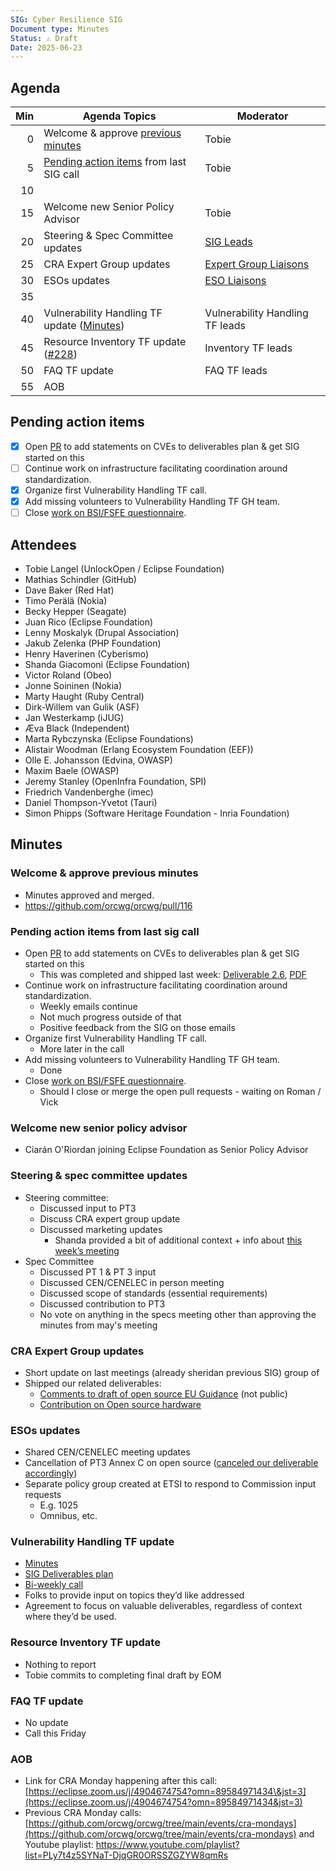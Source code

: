 ```yaml
---
SIG: Cyber Resilience SIG
Document type: Minutes
Status: ⚠️ Draft
Date: 2025-06-23
---
```


##  Agenda

| Min | Agenda Topics | Moderator |
| --: | ----- | --- |
|   0 | Welcome & approve [previous minutes](https://github.com/orcwg/orcwg/pull/116) | Tobie |
|   5 | [Pending action items](#pending-action-items) from last SIG call | Tobie |
|  10 | | |
|  15 | Welcome new Senior Policy Advisor | Tobie |
|  20 | Steering & Spec Committee updates | [SIG Leads][] |
|  25 | CRA Expert Group updates | [Expert Group Liaisons][] |
|  30 | ESOs updates | [ESO Liaisons][] |
|  35 | | |
|  40 | Vulnerability Handling TF update ([Minutes](./vulnerability-handling-tf/2025-06-19-mom-vulnerability-handling-tf.md)) | Vulnerability Handling TF leads |
|  45 | Resource Inventory TF update ([#228](https://github.com/orcwg/cra-hub/pull/228)) | Inventory TF leads |
|  50 | FAQ TF update | FAQ TF leads |
|  55 | AOB | |

## Pending action items

- [X] Open [PR](https://github.com/orcwg/orcwg/pull/127) to add statements on CVEs to deliverables plan & get SIG started on this
- [ ] Continue work on infrastructure facilitating coordination around standardization.
- [X] Organize first Vulnerability Handling TF call.
- [X] Add missing volunteers to Vulnerability Handling TF GH team.
- [ ] Close [work on BSI/FSFE questionnaire](https://github.com/orcwg/cra-hub/labels/Questionnaire).

## Attendees

* Tobie Langel (UnlockOpen / Eclipse Foundation)  
* Mathias Schindler (GitHub)  
* Dave Baker (Red Hat)  
* Timo Perälä (Nokia)  
* Becky Hepper (Seagate)  
* Juan Rico (Eclipse Foundation)  
* Lenny Moskalyk (Drupal Association)  
* Jakub Zelenka (PHP Foundation)  
* Henry Haverinen (Cyberismo)  
* Shanda Giacomoni (Eclipse Foundation)  
* Victor Roland (Obeo)  
* Jonne Soininen (Nokia)  
* Marty Haught (Ruby Central)  
* Dirk-Willem van Gulik (ASF)  
* Jan Westerkamp (iJUG)  
* Æva Black (Independent)  
* Marta Rybczynska (Eclipse Foundations)  
* Alistair Woodman (Erlang Ecosystem Foundation (EEF))  
* Olle E. Johansson (Edvina, OWASP)  
* Maxim Baele (OWASP)  
* Jeremy Stanley (OpenInfra Foundation, SPI)  
* Friedrich Vandenberghe (imec)  
* Daniel Thompson-Yvetot (Tauri)
* Simon Phipps (Software Heritage Foundation - Inria Foundation)

## Minutes

### Welcome & approve previous minutes

* Minutes approved and merged.  
* https://github.com/orcwg/orcwg/pull/116

### Pending action items from last sig call 

* Open [PR](https://github.com/orcwg/orcwg/pull/127) to add statements on CVEs to deliverables plan & get SIG started on this
  * This was completed and shipped last week: [Deliverable 2.6](https://github.com/orcwg/orcwg/blob/main/cyber-resilience-sig/coordination/enisa/deliverable-2-6.md), [PDF](https://github.com/orcwg/orcwg/blob/main/cyber-resilience-sig/coordination/enisa/deliverable-2-6-orcwg-csa-revision-feedback.pdf  )
* Continue work on infrastructure facilitating coordination around standardization.  
  * Weekly emails continue  
  * Not much progress outside of that  
  * Positive feedback from the SIG on those emails  
* Organize first Vulnerability Handling TF call.  
  * More later in the call  
* Add missing volunteers to Vulnerability Handling TF GH team.  
  * Done  
* Close [work on BSI/FSFE questionnaire](https://github.com/orcwg/cra-hub/labels/Questionnaire).  
  * Should I close or merge the open pull requests \- waiting on Roman / Vick

### Welcome new senior policy advisor

* Ciarán O'Riordan joining Eclipse Foundation as Senior Policy Advisor

### Steering & spec committee updates

* Steering committee:  
  * Discussed input to PT3  
  * Discuss CRA expert group update  
  * Discussed marketing updates  
    * Shanda provided a bit of additional context \+ info about [this week’s meeting](https://calendar.google.com/calendar/event?action=TEMPLATE&tmeid=MHJtaWZybjQ0dmQ1YjBna3VkdnVrMmhxdjggY183ZGI4ZTNmMTNjNGZhYzk4NDEwMzkxOGE5N2M3MDRiYjFkNjE5ZGEwZmRiNjZkMzNmMTc0Nzg0OWI2MDIwYWVhQGc&tmsrc=c_7db8e3f13c4fac984103918a97c704bb1d619da0fdb66d33f1747849b6020aea%40group.calendar.google.com%20%20)  
* Spec Committee  
  * Discussed PT 1 & PT 3 input  
  * Discussed CEN/CENELEC in person meeting  
  * Discussed scope of standards (essential requirements)  
  * Discussed contribution to PT3  
  * No vote on anything in the specs meeting other than approving the minutes from may's meeting 

### CRA Expert Group updates

* Short update on last meetings (already sheridan previous SIG) group of  
* Shipped our related deliverables:  
  * [Comments to draft of open source EU Guidance](https://github.com/orcwg/orcwg/blob/main/cyber-resilience-sig/deliverables.md#27-comments-to-eu-guidance-on-open-source) (not public)  
  * [Contribution on Open source hardware](https://github.com/orcwg/orcwg/blob/main/cyber-resilience-sig/coordination/cra-expert-group/deliverable-2-3.md)

### ESOs updates

* Shared CEN/CENELEC meeting updates  
* Cancellation of PT3 Annex C on open source ([canceled our deliverable accordingly](https://github.com/orcwg/orcwg/blob/main/cyber-resilience-sig/coordination/cen-cenelec-wg-9/deliverable-2-4.md))  
* Separate policy group created at ETSI to respond to Commission input requests  
  * E.g. 1025  
  * Omnibus, etc.

### Vulnerability Handling TF update

* [Minutes](https://github.com/orcwg/orcwg/blob/main/cyber-resilience-sig/minutes/vulnerability-handling-task-force/2025-06-19-mom-vulnerability-handling-tf.md)  
* [SIG Deliverables plan](https://github.com/orcwg/orcwg/blob/main/cyber-resilience-sig/deliverables.md)  
* [Bi-weekly call](https://github.com/orcwg/orcwg/blob/main/MEETINGS.md#vulnerability-handling-task-force-call)  
* Folks to provide input on topics they’d like addressed  
* Agreement to focus on valuable deliverables, regardless of context where they’d be used.

### Resource Inventory TF update

* Nothing to report  
* Tobie commits to completing final draft by EOM

### FAQ TF update

* No update  
* Call this Friday

### AOB

* Link for CRA Monday happening after this call: [https://eclipse.zoom.us/j/4904674754?omn=89584971434\&jst=3](https://eclipse.zoom.us/j/4904674754?omn=89584971434&jst=3)   
* Previous CRA Monday calls: [https://github.com/orcwg/orcwg/tree/main/events/cra-mondays](https://github.com/orcwg/orcwg/tree/main/events/cra-mondays) and Youtube playlist: https://www.youtube.com/playlist?list=PLy7t4z5SYNaT-DjqGR0ORSSZGZYW8qmRs


[SIG Leads]: https://github.com/orcwg/orcwg/tree/main/cyber-resilience-sig#leads
[ESO Liaisons]: https://github.com/orcwg/orcwg/tree/main/cyber-resilience-sig#cen-cenelec-wg-9
[Expert Group Liaisons]: https://github.com/orcwg/orcwg/tree/main/cyber-resilience-sig#cra-expert-group

  
